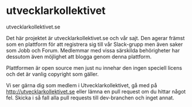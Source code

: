 # utvecklarkollektivet
utvecklarkollektivet.se

Det här projektet är utvecklarkollektivet.se och vår sajt. Den agerar främst som en plattform för att registrera sig till vår Slack-grupp men även saker som Jobb och Forum.
Medlemmar med vissa särskilda behörigheter har dessutom även möjlighet att blogga genom denna plattform.

Plattformen är open source men just nu innehar den ingen speciell licens och det är vanlig copyright som gäller.

Vi ser gärna dig som medlem i Utvecklarkollektivet, gå med på http://utvecklarkollektivet.se eller lämna en pull request om du hittar något fel.
Skicka i så fall alla pull requests till dev-branchen och inget annat.
